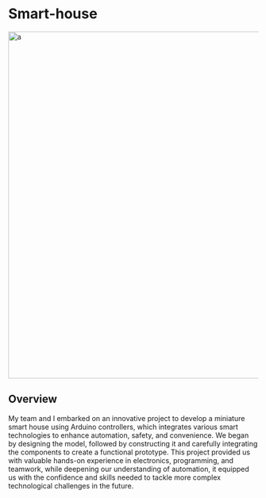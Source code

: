 # Smart-house

  <img width="700" alt="a"  src="https://github.com/user-attachments/assets/6eef093b-b3cf-4833-8fc5-57236fb8911a">

## Overview
My team and I embarked on an innovative project to develop a miniature smart house using Arduino controllers, which integrates various smart technologies to enhance automation, safety, and convenience. We began by designing the model, followed by constructing it and carefully integrating the components to create a functional prototype. This project provided us with valuable hands-on experience in electronics, programming, and teamwork, while deepening our understanding of automation, it equipped us with the confidence and skills needed to tackle more complex technological challenges in the future.




